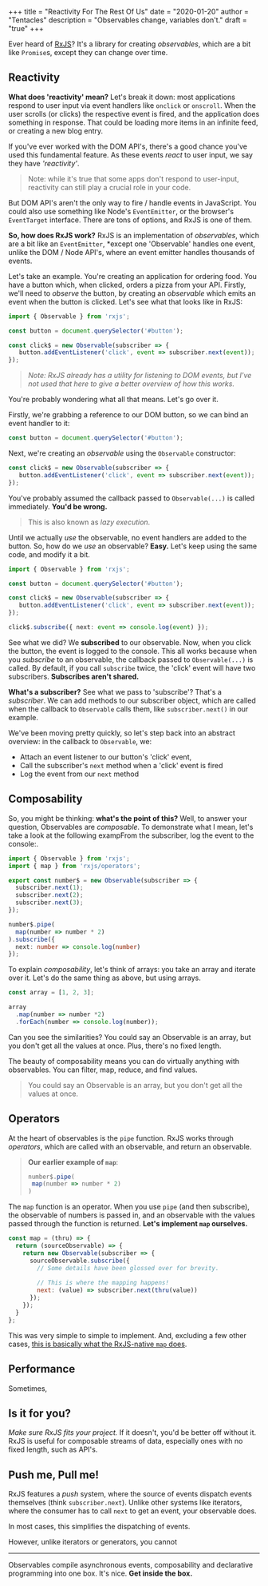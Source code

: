 +++
title = "Reactivity For The Rest Of Us"
date = "2020-01-20"
author = "Tentacles"
description = "Observables change, variables don't."
draft = "true"
+++

Ever heard of [RxJS](https://rxjs.dev)? It's a library for creating *observables*, which are a bit like `Promise`s, except they can change over time.

## Reactivity

**What does 'reactivity' mean?** Let's break it down: most applications respond to user input via event handlers like `onclick` or `onscroll`. When the user scrolls (or clicks) the respective event is fired, and the application does something in response. That could be loading more items in an infinite feed, or creating a new blog entry.

If you've ever worked with the DOM API's, there's a good chance you've used this fundamental feature. As these events *react* to user input, we say they have *'reactivity'*.

> Note: while it's true that some apps don't respond to user-input, reactivity can still play a crucial role in your code.

But DOM API's aren't the only way to fire / handle events in JavaScript. You could also use something like Node's `EventEmitter`, or the browser's `EventTarget` interface. There are tons of options, and RxJS is one of them.

**So, how does RxJS work?** RxJS is an implementation of *observables*, which are a bit like an `EventEmitter`, *except one 'Observable' handles one event, unlike the DOM / Node API's, where an event emitter handles thousands of events.

Let's take an example. You're creating an application for ordering food. You have a button which, when clicked, orders a pizza from your API. Firstly, we'll need to *observe* the button, by creating an *observable* which emits an event when the button is clicked. Let's see what that looks like in RxJS:

```ts
import { Observable } from 'rxjs';

const button = document.querySelector('#button');

const click$ = new Observable(subscriber => {
   button.addEventListener('click', event => subscriber.next(event));
});
```

> *Note: RxJS already has a utility for listening to DOM events, but I've not used that here to give a better overview of how this works.*

 You're probably wondering what all that means. Let's go over it.

Firstly, we're grabbing a reference to our DOM button, so we can bind an event handler to it:

```js
const button = document.querySelector('#button');
```

Next, we're creating an *observable* using the `Observable` constructor:

```js
const click$ = new Observable(subscriber => {
   button.addEventListener('click', event => subscriber.next(event));
});
```

You've probably assumed the callback passed to `Observable(...)` is called immediately. **You'd be wrong.**

> This is also known as *lazy execution*.

Until we actually *use* the observable, no event handlers are added to the button. So, how do we *use* an observable? **Easy.** Let's keep using the same code, and modify it a bit.

```ts
import { Observable } from 'rxjs';

const button = document.querySelector('#button');

const click$ = new Observable(subscriber => {
   button.addEventListener('click', event => subscriber.next(event));
});

click$.subscribe({ next: event => console.log(event) });
```

See what we did? We **subscribed** to our observable. Now, when you click the button, the event is logged to the console. This all works because when you *subscribe* to an observable, the callback passed to `Observable(...)` is called. By default, if you call `subscribe` twice, the 'click' event will have two subscribers. **Subscribes aren't shared.**

**What's a subscriber?** See what we pass to 'subscribe'? That's a *subscriber*. We can add methods to our subscriber object, which are called when the callback to `Observable` calls them, like `subscriber.next()` in our example.

We've been moving pretty quickly, so let's step back into an abstract overview: in the callback to `Observable`, we:

- Attach an event listener to our button's 'click' event,
- Call the subscriber's `next` method when a 'click' event is fired
- Log the event from our `next` method

## Composability

So, you might be thinking: **what's the point of this?** Well, to answer your question, Observables are *composable*. To demonstrate what I mean, let's take a look at the following exampFrom the subscriber, log the event to the console:.

```ts
import { Observable } from 'rxjs';
import { map } from 'rxjs/operators';

export const number$ = new Observable(subscriber => {
  subscriber.next(1);
  subscriber.next(2);
  subscriber.next(3);
});

number$.pipe(
  map(number => number * 2)
).subscribe({
  next: number => console.log(number)
});
```

To explain *composability*, let's think of arrays: you take an array and iterate over it. Let's do the same thing as above, but using arrays.

```ts
const array = [1, 2, 3];

array
  .map(number => number *2)
  .forEach(number => console.log(number));
```

Can you see the similarities? You could say an Observable is an array, but you don't get all the values at once. Plus, there's no fixed length.

The beauty of composability means you can do virtually anything with observables. You can filter, map, reduce, and find values.

> You could say an Observable is an array, but you don't get all the values at once.

## Operators

At the heart of observables is the `pipe` function. RxJS works through *operators*, which are called with an observable, and return an observable.

> **Our earlier example of `map`**:
> ```ts
> number$.pipe(
>  map(number => number * 2)
> )
> ```

The `map` function is an operator. When you use `pipe` (and then subscribe), the observable of numbers is passed in, and an observable with the values passed through the function is returned. **Let's implement `map` ourselves.**

```js
const map = (thru) => {
  return (sourceObservable) => {
    return new Observable(subscriber => {
      sourceObservable.subscribe({
        // Some details have been glossed over for brevity.
        
        // This is where the mapping happens!
        next: (value) => subscriber.next(thru(value))
      });
    });
  }
};
```

This was very simple to simple to implement. And, excluding a few other cases, [this is basically what the RxJS-native `map` does](https://github.com/ReactiveX/rxjs/blob/7bbd37f53397193cf1371b93c1f93b18c071474f/src/internal/operators/map.ts#L53).

## Performance

Sometimes, 

## Is it for you?

*Make sure RxJS fits your project.* If it doesn't, you'd be better off without it. RxJS is useful for composable streams of data, especially ones with no fixed length, such as API's. 

## Push me, Pull me!

RxJS features a *push* system, where the source of events dispatch events themselves (think `subscriber.next`). Unlike other systems like iterators, where the consumer has to call `next` to get an event, your observable does. 

In most cases, this simplifies the dispatching of events. 

However, unlike iterators or generators, you cannot 

---

Observables compile asynchronous events, composability and declarative programming into one box. It's nice. **Get inside the box.**




<!--stackedit_data:
eyJoaXN0b3J5IjpbLTgzMjAwMjY2MCw0MTcwNDk1NzAsLTEyNz
g3MDYwMzVdfQ==
-->